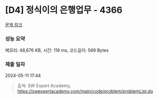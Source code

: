 # [D4] 정식이의 은행업무 - 4366 

[문제 링크](https://swexpertacademy.com/main/code/problem/problemDetail.do?contestProbId=AWMeRLz6kC0DFAXd) 

### 성능 요약

메모리: 48,676 KB, 시간: 119 ms, 코드길이: 569 Bytes

### 제출 일자

2024-05-11 17:44



> 출처: SW Expert Academy, https://swexpertacademy.com/main/code/problem/problemList.do